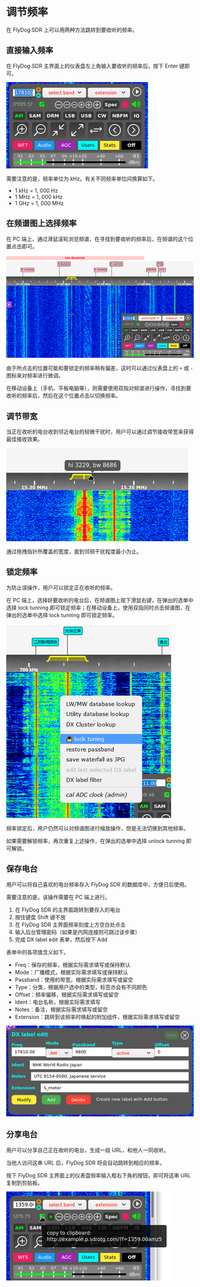 # 调节频率

在 FlyDog SDR 上可以用两种方法跳转到要收听的频率。

## 直接输入频率

在 FlyDog SDR 主界面上的仪表盘左上角输入要收听的频率后，按下 Enter 键即可。

![Frequency](/manual/freq_1.png "Frequency")

需要注意的是，频率单位为 kHz。有关不同频率单位间换算如下。

 - 1 kHz = 1, 000 Hz
 - 1 MHz = 1, 000 kHz
 - 1 GHz = 1, 000 MHz

## 在频谱图上选择频率

在 PC 端上，通过滑鼠滚轮浏览频谱，在寻找到要收听的频率后，在频谱的这个位置点击即可。

![Waterfall](/manual/freq_2.png "Waterfall")

由于所点击的位置可能和要锁定的频率稍有偏差，这时可以通过仪表盘上的 `+` 或 `-` 图标来对频率进行微调。

在移动设备上（手机、平板电脑等），则需要使用双指对频谱进行操作，寻找到要收听的频率后，然后在这个位置点击以切换频率。

## 调节带宽

当正在收听的电台收到邻近电台的轻微干扰时，用户可以通过调节接收带宽来获得最佳接收效果。

![Bandwidth](/manual/freq_3.png "Bandwidth")

通过拖拽指针所覆盖的宽度，直到邻频干扰程度最小为止。

## 锁定频率

为防止误操作，用户可以锁定正在收听的频率。

在 PC 端上，选择好要收听的电台后，在频谱图上按下滑鼠右键，在弹出的选单中选择 lock tunning 即可锁定频率；在移动设备上，使用双指同时点击频谱图，在弹出的选单中选择 lock tunning 即可锁定频率。

![lock tunning](/manual/freq_4.png "lock tunning")

频率锁定后，用户仍然可以对频谱图进行缩放操作，但是无法切换到其他频率。

如果需要解锁频率，再次重复上述操作，在弹出的选单中选择 unlock tunning 即可解锁。

## 保存电台

用户可以将自己喜欢的电台频率存入 FlyDog SDR 的数据库中，方便日后使用。

需要注意的是，该操作需要在 PC 端上进行。

 1. 在 FlyDog SDR 的主界面跳转到要存入的电台
 2. 按住键盘 Shift 键不放
 3. 在 FlyDog SDR 主界面频率刻度上方空白处点击
 4. 输入后台管理密码（如果是内网连接则可跳过该步骤）
 5. 完成 DX label edit 表单，然后按下 Add

表单中的各项值含义如下。

 - Freq：保存的频率，根据实际需求填写或保持默认
 - Mode：广播模式，根据实际需求填写或保持默认
 - Passband：使用的带宽，根据实际需求填写或留空
 - Type：分类，根据用户选中的类型，标签亦会有不同颜色
 - Offset：频率偏移，根据实际需求填写或留空
 - Ident：电台名称，根据实际需求填写
 - Notes：备注，根据实际需求填写或留空
 - Extension：跳转到该频率时唤起的附加组件，根据实际需求填写或留空

![DX label edit](/manual/freq_5.png "DX label edit")

## 分享电台

用户可以分享自己正在收听的电台，生成一段 URL，和他人一同收听。

当他人访问这串 URL 后，FlyDog SDR 将会自动跳转到相应的频率，

按下 FlyDog SDR 主界面上的仪表盘频率输入框右下角的按钮，即可将这串 URL 复制到剪贴板。

![Share URL](/manual/freq_6.png "Share URL")

